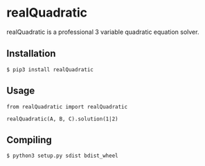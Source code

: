 # realQuadratic

realQuadratic is a professional 3 variable quadratic equation solver.

## Installation

`$ pip3 install realQuadratic`

## Usage

```
from realQuadratic import realQuadratic

realQuadratic(A, B, C).solution(1|2)
```

## Compiling

`$ python3 setup.py sdist bdist_wheel`
